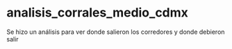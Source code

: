 # analisis_corrales_medio_cdmx
Se hizo un análisis para ver donde salieron los corredores y donde debieron salir
